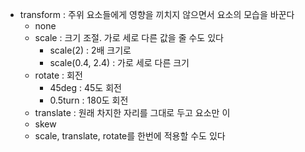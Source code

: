 
- transform : 주위 요소들에게 영향을 끼치지 않으면서 요소의 모습을 바꾼다
	- none
	- scale : 크기 조절. 가로 세로 다른 값을 줄 수도 있다
		- scale(2) : 2배 크기로
		- scale(0.4, 2.4) : 가로 세로 다른 크기
	- rotate : 회전 
		- 45deg : 45도 회전
		- 0.5turn : 180도 회전
	- translate : 원래 차지한 자리를 그대로 두고 요소만 이
	- skew
	- scale, translate, rotate를 한번에 적용할 수도 있다